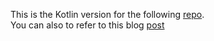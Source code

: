 This is the Kotlin version for the following [repo](https://github.com/MChehab94/AndroidBasicListViewDemo).  
You can also to refer to this blog [post](http://mobiledevhub.com/2017/10/22/android-listview-part-1/)
